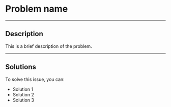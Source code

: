 # Problem name

----

## Description

This is a brief description of the problem.

----

## Solutions

To solve this issue, you can:

- Solution 1
- Solution 2
- Solution 3